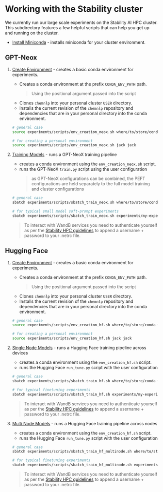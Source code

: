 # Working with the Stability cluster

We currently run our large scale experiments on the Stability AI HPC cluster.
This subdirectory features a few helpful scripts that can help you get up and
running on the cluster.

- [Install Miniconda](scripts/miniconda_install.sh) -
  installs miniconda for your cluster environment.

## GPT-Neox

1. [Create Environment](scripts/env_creation_neox.sh) -
   creates a basic conda environment for experiments.

   - Creates a conda environment at the prefix `CONDA_ENV_PATH` path.
     > Using the positional argument passed into the script
   - Clones `chemnlp` into your personal cluster `USER` directory.
   - Installs the current revision of the `chemnlp` repository and
     dependencies that are in your personal directory into the conda environment.

   ```bash
   # general case
   source experiments/scripts/env_creation_neox.sh where/to/store/conda where/to/build/conda/from

   # for creating a personal environment
   source experiments/scripts/env_creation_neox.sh jack jack
   ```

2. [Training Models](scripts/sbatch_train_neox.sh) -
   runs a GPT-NeoX training pipeline

   - creates a conda environment using the `env_creation_neox.sh` script.
   - runs the GPT-NeoX `train.py` script using the user configuration
     > as GPT-NeoX configurations can be combined, the PEFT configurations are held
     > separately to the full model training and cluster configurations

   ```bash
   # general case
   sbatch experiments/scripts/sbatch_train_neox.sh where/to/store/conda where/to/build/conda/from <cluster-config-name.yml> <training-config-names.yml>

   # for typical small model soft-prompt experiments
   sbatch experiments/scripts/sbatch_train_neox.sh experiments/my-experiment jack cluster_setup.yml 160M.yml soft_prompt.yml
   ```

   > To interact with WandB services you need to authenticate yourself as per the [Stability HPC guidelines](https://www.notion.so/stabilityai/Stability-HPC-Cluster-User-Guide-226c46436df94d24b682239472e36843) to append a username + password to your .netrc file.

## Hugging Face

1. [Create Environment](scripts/env_creation_hf.sh) -
   creates a basic conda environment for experiments.

   - Creates a conda environment at the prefix `CONDA_ENV_PATH` path.
     > Using the positional argument passed into the script
   - Clones `chemnlp` into your personal cluster `USER` directory.
   - Installs the current revision of the `chemnlp` repository and
     dependencies that are in your personal directory into the conda environment.

   ```bash
   # general case
   source experiments/scripts/env_creation_hf.sh where/to/store/conda where/to/build/conda/from

   # for creating a personal environment
   source experiments/scripts/env_creation_hf.sh jack jack
   ```

2. [Single Node Models](scripts/sbatch_train_hf.sh) -
   runs a Hugging Face training pipeline across devices

   - creates a conda environment using the `env_creation_hf.sh` script.
   - runs the Hugging Face `run_tune.py` script with the user configuration

   ```bash
   # general case
   sbatch experiments/scripts/sbatch_train_hf.sh where/to/store/conda where/to/build/conda/from <training-config-name.yml>

   # for typical finetuning experiments
   sbatch experiments/scripts/sbatch_train_hf.sh experiments/my-experiment jack 160M_peft.yml
   ```

   > To interact with WandB services you need to authenticate yourself as per the [Stability HPC guidelines](https://www.notion.so/stabilityai/Stability-HPC-Cluster-User-Guide-226c46436df94d24b682239472e36843) to append a username + password to your .netrc file.

3. [Multi Node Models](scripts/sbatch_train_hf_multinode.sh) -
   runs a Hugging Face training pipeline across nodes

   - creates a conda environment using the `env_creation_hf.sh` script.
   - runs the Hugging Face `run_tune.py` script with the user configuration

   ```bash
   # general case
   sbatch experiments/scripts/sbatch_train_hf_multinode.sh where/to/store/conda where/to/build/conda/from <training-config-name.yml>

   # for typical finetuning experiments
   sbatch experiments/scripts/sbatch_train_hf_multinode.sh experiments/my-experiment jack 1B_fine_tune.yml
   ```

   > To interact with WandB services you need to authenticate yourself as per the [Stability HPC guidelines](https://www.notion.so/stabilityai/Stability-HPC-Cluster-User-Guide-226c46436df94d24b682239472e36843) to append a username + password to your .netrc file.
